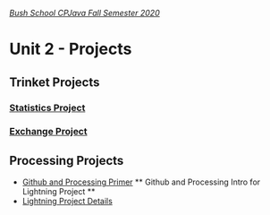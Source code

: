 [_Bush School CPJava Fall Semester 2020_](https://chandrunarayan.github.io/cpjava/)

# Unit 2 - Projects

## Trinket Projects

### [Statistics Project](https://trinket.io/chandru-narayan-9569/courses/cpjava#/unit-1-projects/statistics)

### [Exchange Project](https://trinket.io/chandru-narayan-9569/courses/cpjava#/unit-1-projects/exchange)

## Processing Projects
* [Github and Processing Primer](https://docs.google.com/presentation/d/1-v54sjlDWhh2NRTpCfKCnjfjBkRb68b5VSSColeW920/edit?usp=sharing) ** Github and Processing Intro for Lightning Project **
* [Lightning Project Details](https://chandrunarayan.github.io/Lightning/)
